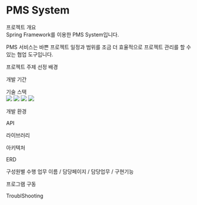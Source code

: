 # PMS System

프로젝트 개요  
Spring Framework를 이용한 PMS System입니다.

PMS 서비스는
바쁜 프로젝트 일정과 범위를 조금 더
효율적으로 프로젝트 관리를 할 수
있는 협업 도구입니다.

프로젝트 주제 선정 배경

개발 기간

기술 스택  
<img src="https://img.shields.io/badge/java-007396?style=for-the-badge&logo=java&logoColor=white"> 
<img src="https://img.shields.io/badge/html5-E34F26?style=for-the-badge&logo=html5&logoColor=white">
<img src="https://img.shields.io/badge/css-1572B6?style=for-the-badge&logo=css3&logoColor=white"> 
<img src="https://img.shields.io/badge/javascript-F7DF1E?style=for-the-badge&logo=javascript&logoColor=black"> 

개발 환경

API

라이브러리

아키텍처

ERD

구성원별 수행 업무
이름 / 담당페이지 / 담당업무 / 구현기능

프로그램 구동

TroublShooting
